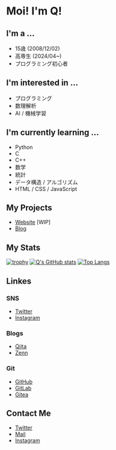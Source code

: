 # Moi! I'm Q!

## I'm a ...

- 15歳 (2008/12/02)
- 高専生 (2024/04~)
- プログラミング初心者

## I'm interested in ...

- プログラミング
- 数理解析
- AI / 機械学習

## I'm currently learning ...

- Python
- C
- C++
- 数学
- 統計
- データ構造 / アルゴリズム
- HTML / CSS / JavaScript

## My Projects

- [Website](https://null-sect.com/) [WIP]
- [Blog](https://blog.null-sect.com)

## My Stats

[![trophy](https://github-profile-trophy.vercel.app/?username=null-sect&theme=onedark)](https://github.com/ryo-ma/github-profile-trophy)
[![Q's GitHub stats](https://github-readme-stats.vercel.app/api?username=null-sect&theme=dark)](https://github.com/anuraghazra/github-readme-stats)
[![Top Langs](https://github-readme-stats.vercel.app/api/top-langs/?username=null-sect&layout=pie&theme=dark&exclude_repo=old-blog&size_weight=0.5&count_weight=0.5)](https://github.com/anuraghazra/github-readme-stats)

## Linkes

### SNS

- [Twitter](https://twitter.com/null_sect)
- [Instagram](https://www.instagram.com/null.sect/)

### Blogs

- [Qiita](https://qiita.com/null-sect)
- [Zenn](https://zenn.dev/null_sect)

### Git

- [GitHub](https://github.com/null-sect)
- [GitLab](https://gitlab.com/null-sect)
- [Gitea](https://gitea.com/null-sect)

## Contact Me

- [Twitter](https://twitter.com/null_sect)
- [Mail](mailto:empqdt@gmail.com)
- [Instagram](https://www.instagram.com/null.sect/)

